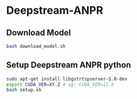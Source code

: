 # Deepstream-ANPR
## Download Model
```bash
bash download_model.sh
```
## Setup Deepstream ANPR python
```bash
sudo apt-get install libgstrtspserver-1.0-dev
export CUDA_VER=XY.Z # eg: CUDA_VER=11.8
bash setup.sh
```